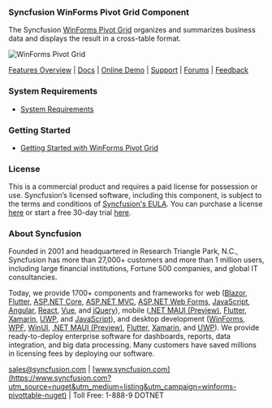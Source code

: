 ### Syncfusion WinForms Pivot Grid Component
The Syncfusion [WinForms Pivot Grid](https://www.syncfusion.com/winforms-ui-controls/pivot-grid?utm_source=nuget&utm_medium=listing&utm_campaign=winforms-pivottable-nuget) organizes and summarizes business data and displays the result in a cross-table format.

![WinForms Pivot Grid](https://cdn.syncfusion.com/nuget-readme/winforms/winforms-pivot-grid.png)

[Features Overview](https://www.syncfusion.com/winforms-ui-controls/pivot-grid?utm_source=nuget&utm_medium=listing&utm_campaign=winforms-pivottable-nuget) | [Docs](https://help.syncfusion.com/windowsforms/pivot-grid/getting-started?utm_source=nuget&utm_medium=listing&utm_campaign=winforms-pivottable-nuget) | [Online Demo](https://github.com/syncfusion/winforms-demos?utm_source=nuget&utm_medium=listing&utm_campaign=winforms-pivottable-nuget) | [Support](https://www.syncfusion.com/support/directtrac/incidents/newincident?utm_source=nuget&utm_medium=listing&utm_campaign=winforms-pivottable-nuget) | [Forums](https://www.syncfusion.com/forums/windowsforms?utm_source=nuget&utm_medium=listing&utm_campaign=winforms-pivottable-nuget) | [Feedback](https://www.syncfusion.com/feedback/winforms?utm_source=nuget&utm_medium=listing&utm_campaign=winforms-pivottable-nuget)

### System Requirements

* [System Requirements](https://help.syncfusion.com/windowsforms/installation/system-requirements?utm_source=nuget&utm_medium=listing&utm_campaign=winforms-pivottable-nuget)

### Getting Started

* [Getting Started with WinForms Pivot Grid](https://help.syncfusion.com/windowsforms/pivot-chart/getting-started?utm_source=nuget&utm_medium=listing&utm_campaign=winforms-pivottable-nuget)

### License

This is a commercial product and requires a paid license for possession or use. Syncfusion’s licensed software, including this component, is subject to the terms and conditions of [Syncfusion's EULA](https://www.syncfusion.com/eula/es/?utm_source=nuget&utm_medium=listing&utm_campaign=winforms-pivottable-nuget). You can purchase a license [here](https://www.syncfusion.com/sales/products?utm_source=nuget&utm_medium=listing&utm_campaign=winforms-pivottable-nuget) or start a free 30-day trial [here](https://www.syncfusion.com/account/manage-trials/start-trials?utm_source=nuget&utm_medium=listing&utm_campaign=winforms-pivottable-nuget).

### About Syncfusion

Founded in 2001 and headquartered in Research Triangle Park, N.C., Syncfusion has more than 27,000+ customers and more than 1 million users, including large financial institutions, Fortune 500 companies, and global IT consultancies.
 
Today, we provide 1700+ components and frameworks for web ([Blazor](https://www.syncfusion.com/blazor-components?utm_source=nuget&utm_medium=listing&utm_campaign=winforms-pivottable-nuget), [Flutter](https://www.syncfusion.com/flutter-widgets?utm_source=nuget&utm_medium=listing&utm_campaign=winforms-pivottable-nuget), [ASP.NET Core](https://www.syncfusion.com/aspnet-core-ui-controls?utm_source=nuget&utm_medium=listing&utm_campaign=winforms-pivottable-nuget), [ASP.NET MVC](https://www.syncfusion.com/aspnet-mvc-ui-controls?utm_source=nuget&utm_medium=listing&utm_campaign=winforms-pivottable-nuget), [ASP.NET Web Forms](https://www.syncfusion.com/jquery/aspnet-webforms-ui-controls?utm_source=nuget&utm_medium=listing&utm_campaign=winforms-pivottable-nuget), [JavaScript](https://www.syncfusion.com/javascript-ui-controls?utm_source=nuget&utm_medium=listing&utm_campaign=winforms-pivottable-nuget), [Angular](https://www.syncfusion.com/angular-ui-components?utm_source=nuget&utm_medium=listing&utm_campaign=winforms-pivottable-nuget), [React](https://www.syncfusion.com/react-ui-components?utm_source=nuget&utm_medium=listing&utm_campaign=winforms-pivottable-nuget), [Vue](https://www.syncfusion.com/vue-ui-components?utm_source=nuget&utm_medium=listing&utm_campaign=winforms-pivottable-nuget), and [jQuery](https://www.syncfusion.com/jquery-ui-widgets?utm_source=nuget&utm_medium=listing&utm_campaign=winforms-pivottable-nuget)), mobile ([.NET MAUI (Preview)](https://www.syncfusion.com/maui-controls?utm_source=nuget&utm_medium=listing&utm_campaign=winforms-pivottable-nuget), [Flutter](https://www.syncfusion.com/flutter-widgets?utm_source=nuget&utm_medium=listing&utm_campaign=winforms-pivottable-nuget), [Xamarin](https://www.syncfusion.com/xamarin-ui-controls?utm_source=nuget&utm_medium=listing&utm_campaign=winforms-pivottable-nuget), [UWP](https://www.syncfusion.com/uwp-ui-controls?utm_source=nuget&utm_medium=listing&utm_campaign=winforms-pivottable-nuget), and [JavaScript](https://www.syncfusion.com/javascript-ui-controls?utm_source=nuget&utm_medium=listing&utm_campaign=winforms-pivottable-nuget)), and desktop development ([WinForms](https://www.syncfusion.com/winforms-ui-controls?utm_source=nuget&utm_medium=listing&utm_campaign=winforms-pivottable-nuget), [WPF](https://www.syncfusion.com/wpf-controls?utm_source=nuget&utm_medium=listing&utm_campaign=winforms-pivottable-nuget), [WinUI](https://www.syncfusion.com/winui-controls?utm_source=nuget&utm_medium=listing&utm_campaign=winforms-pivottable-nuget), [.NET MAUI (Preview)](https://www.syncfusion.com/maui-controls?utm_source=nuget&utm_medium=listing&utm_campaign=winforms-pivottable-nuget), [Flutter](https://www.syncfusion.com/flutter-widgets?utm_source=nuget&utm_medium=listing&utm_campaign=winforms-pivottable-nuget), [Xamarin](https://www.syncfusion.com/xamarin-ui-controls?utm_source=nuget&utm_medium=listing&utm_campaign=winforms-pivottable-nuget), and [UWP](https://www.syncfusion.com/uwp-ui-controls?utm_source=nuget&utm_medium=listing&utm_campaign=winforms-pivottable-nuget)). We provide ready-to-deploy enterprise software for dashboards, reports, data integration, and big data processing. Many customers have saved millions in licensing fees by deploying our software.

[sales@syncfusion.com](mailto:sales@syncfusion.com?Subject=Syncfusion%20WinForms%20Pivot%20Grid-%20NuGet) | [www.syncfusion.com](https://www.syncfusion.com?utm_source=nuget&utm_medium=listing&utm_campaign=winforms-pivottable-nuget) | Toll Free: 1-888-9 DOTNET


